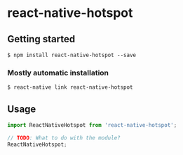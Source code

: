 # react-native-hotspot

## Getting started

`$ npm install react-native-hotspot --save`

### Mostly automatic installation

`$ react-native link react-native-hotspot`

## Usage
```javascript
import ReactNativeHotspot from 'react-native-hotspot';

// TODO: What to do with the module?
ReactNativeHotspot;
```
